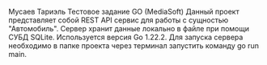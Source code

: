 Мусаев Тариэль
Тестовое задание GO (MediaSoft)
Данный проект представляет собой REST API сервис для работы с сущностью "Автомобиль". Сервер хранит данные локально в файле при помощи СУБД SQLite. Используется версия Go 1.22.2.
Для запуска сервера необходимо в папке проекта через терминал запустить команду go run main.
